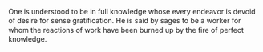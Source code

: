 One is understood to be in full knowledge whose every endeavor is devoid of desire for sense gratiﬁcation. He is said by sages to be a worker for whom the reactions of work have been burned up by the ﬁre of perfect knowledge.